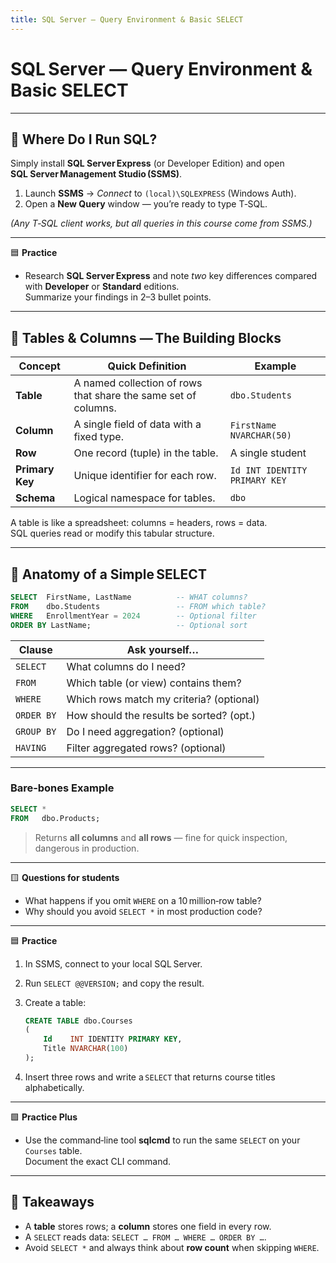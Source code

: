 ```yaml
---
title: SQL Server — Query Environment & Basic SELECT
---
```


# SQL Server — Query Environment & Basic SELECT

---

## 🔹 Where Do I Run SQL?

Simply install **SQL Server Express** (or Developer Edition) and open **SQL Server Management Studio (SSMS)**.

1. Launch **SSMS** → _Connect_ to `(local)\SQLEXPRESS` (Windows Auth).
2. Open a **New Query** window — you’re ready to type T‑SQL.

_(Any T‑SQL client works, but all queries in this course come from SSMS.)_

---

🟦 **Practice**

- Research **SQL Server Express** and note _two_ key differences compared with **Developer** or **Standard** editions.  
  Summarize your findings in 2–3 bullet points.

---

## 🔹 Tables & Columns — The Building Blocks

| Concept         | Quick Definition                                               | Example                       |
| --------------- | -------------------------------------------------------------- | ----------------------------- |
| **Table**       | A named collection of rows that share the same set of columns. | `dbo.Students`                |
| **Column**      | A single field of data with a fixed type.                      | `FirstName NVARCHAR(50)`      |
| **Row**         | One record (tuple) in the table.                               | A single student              |
| **Primary Key** | Unique identifier for each row.                                | `Id INT IDENTITY PRIMARY KEY` |
| **Schema**      | Logical namespace for tables.                                  | `dbo`                         |

A table is like a spreadsheet: columns = headers, rows = data.  
SQL queries read or modify this tabular structure.

---

## 🔹 Anatomy of a Simple SELECT

```sql
SELECT  FirstName, LastName          -- WHAT columns?
FROM    dbo.Students                 -- FROM which table?
WHERE   EnrollmentYear = 2024        -- Optional filter
ORDER BY LastName;                   -- Optional sort
```

| Clause     | Ask yourself…                            |
| ---------- | ---------------------------------------- |
| `SELECT`   | What columns do I need?                  |
| `FROM`     | Which table (or view) contains them?     |
| `WHERE`    | Which rows match my criteria? (optional) |
| `ORDER BY` | How should the results be sorted? (opt.) |
| `GROUP BY` | Do I need aggregation? (optional)        |
| `HAVING`   | Filter aggregated rows? (optional)       |

---

### Bare‑bones Example

```sql
SELECT *
FROM   dbo.Products;
```

> Returns **all columns** and **all rows** — fine for quick inspection, dangerous in production.

---

🟨 **Questions for students**

- What happens if you omit `WHERE` on a 10 million‑row table?
- Why should you avoid `SELECT *` in most production code?

---

🟦 **Practice**

1. In SSMS, connect to your local SQL Server.
2. Run `SELECT @@VERSION;` and copy the result.
3. Create a table:

   ```sql
   CREATE TABLE dbo.Courses
   (
       Id    INT IDENTITY PRIMARY KEY,
       Title NVARCHAR(100)
   );
   ```

4. Insert three rows and write a `SELECT` that returns course titles alphabetically.

---

🟩 **Practice Plus**

- Use the command‑line tool **sqlcmd** to run the same `SELECT` on your `Courses` table.  
  Document the exact CLI command.

---

## 🧹 Takeaways

- A **table** stores rows; a **column** stores one field in every row.
- A `SELECT` reads data: `SELECT … FROM … WHERE … ORDER BY …`.
- Avoid `SELECT *` and always think about **row count** when skipping `WHERE`.
